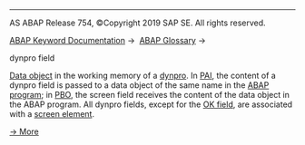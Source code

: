   

* * *

AS ABAP Release 754, ©Copyright 2019 SAP SE. All rights reserved.

[ABAP Keyword Documentation](javascript:call_link\('abenabap.htm'\)) →  [ABAP Glossary](javascript:call_link\('abenabap_glossary.htm'\)) → 

dynpro field

[Data object](javascript:call_link\('abendata_object_glosry.htm'\) "Glossary Entry") in the working memory of a [dynpro](javascript:call_link\('abendynpro_glosry.htm'\) "Glossary Entry"). In [PAI](javascript:call_link\('abenpai_glosry.htm'\) "Glossary Entry"), the content of a dynpro field is passed to a data object of the same name in the [ABAP program](javascript:call_link\('abenabap_program_glosry.htm'\) "Glossary Entry"); in [PBO](javascript:call_link\('abenpbo_glosry.htm'\) "Glossary Entry"), the screen field receives the content of the data object in the ABAP program. All dynpro fields, except for the [OK field](javascript:call_link\('abenok_field_glosry.htm'\) "Glossary Entry"), are associated with a [screen element](javascript:call_link\('abenscreen_element_glosry.htm'\) "Glossary Entry").

[→ More](javascript:call_link\('abenabap_dynpros_fields.htm'\))